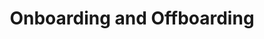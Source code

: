 ---
title: Onboarding and Offboarding
description: TODO
hide: 
    - feedback
template: subsection-index-page.html
---
